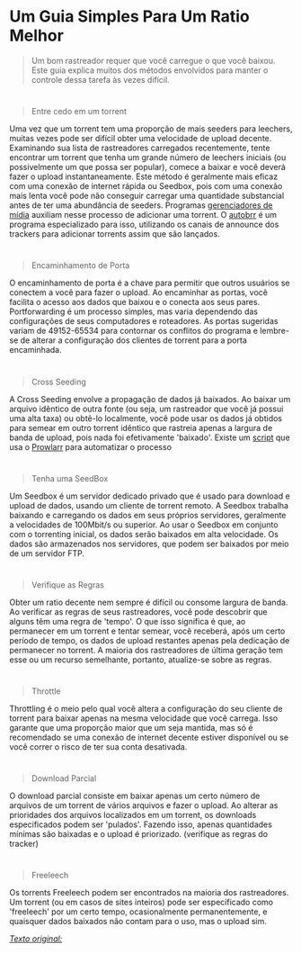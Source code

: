 # Um Guia Simples Para Um Ratio Melhor

> Um bom rastreador requer que você carregue o que você baixou. Este guia explica muitos dos métodos envolvidos para manter o controle dessa tarefa às vezes difícil.

#

> Entre cedo em um torrent

Uma vez que um torrent tem uma proporção de mais seeders para leechers, muitas vezes pode ser difícil obter uma velocidade de upload decente. Examinando sua lista de rastreadores carregados recentemente, tente encontrar um torrent que tenha um grande número de leechers iniciais (ou possivelmente um que possa ser popular), comece a baixar e você deverá fazer o upload instantaneamente. Este método é geralmente mais eficaz com uma conexão de internet rápida ou Seedbox, pois com uma conexão mais lenta você pode não conseguir carregar uma quantidade substancial antes de ter uma abundância de seeders. Programas [gerenciadores de mídia](/pages/ferramentas#►-gerenciadores-de-midia) auxiliam nesse processo de adicionar uma torrent. O [autobrr](https://autobrr.com) é um programa especializado para isso, utilizando os canais de announce dos trackers para adicionar torrents assim que são lançados.

#

> Encaminhamento de Porta

O encaminhamento de porta é a chave para permitir que outros usuários se conectem a você para fazer o upload. Ao encaminhar as portas, você facilita o acesso aos dados que baixou e o conecta aos seus pares. Portforwarding é um processo simples, mas varia dependendo das configurações de seus computadores e roteadores. As portas sugeridas variam de 49152-65534 para contornar os conflitos do programa e lembre-se de alterar a configuração dos clientes de torrent para a porta encaminhada.

#

> Cross Seeding

A Cross Seeding envolve a propagação de dados já baixados. Ao baixar um arquivo idêntico de outra fonte (ou seja, um rastreador que você já possui uma alta taxa) ou obtê-lo localmente, você pode usar os dados já obtidos para semear em outro torrent idêntico que rastreia apenas a largura de banda de upload, pois nada foi efetivamente 'baixado'. Existe um [script](https://cross-seed.org) que usa o [Prowlarr](/pages/ferramentas#►-gerenciadores-de-midia) para automatizar o processo

#

> Tenha uma SeedBox

Um Seedbox é um servidor dedicado privado que é usado para download e upload de dados, usando um cliente de torrent remoto. A Seedbox trabalha baixando e carregando os dados em seus próprios servidores, geralmente a velocidades de 100Mbit/s ou superior. Ao usar o Seedbox em conjunto com o torrenting inicial, os dados serão baixados em alta velocidade. Os dados são armazenados nos servidores, que podem ser baixados por meio de um servidor FTP.

#

> Verifique as Regras

Obter um ratio decente nem sempre é difícil ou consome largura de banda. Ao verificar as regras de seus rastreadores, você pode descobrir que alguns têm uma regra de 'tempo'. O que isso significa é que, ao permanecer em um torrent e tentar semear, você receberá, após um certo período de tempo, os dados de upload restantes apenas pela dedicação de permanecer no torrent. A maioria dos rastreadores de última geração tem esse ou um recurso semelhante, portanto, atualize-se sobre as regras.

#

> Throttle

Throttling é o meio pelo qual você altera a configuração do seu cliente de torrent para baixar apenas na mesma velocidade que você carrega. Isso garante que uma proporção maior que um seja mantida, mas só é recomendado se uma conexão de internet decente estiver disponível ou se você correr o risco de ter sua conta desativada.

#

> Download Parcial

O download parcial consiste em baixar apenas um certo número de arquivos de um torrent de vários arquivos e fazer o upload. Ao alterar as prioridades dos arquivos localizados em um torrent, os downloads especificados podem ser 'pulados'. Fazendo isso, apenas quantidades mínimas são baixadas e o upload é priorizado. (verifique as regras do tracker)

#

> Freeleech

Os torrents Freeleech podem ser encontrados na maioria dos rastreadores. Um torrent (ou em casos de sites inteiros) pode ser especificado como 'freeleech' por um certo tempo, ocasionalmente permanentemente, e quaisquer dados baixados não contam para o uso, mas o upload sim.

_[Texto original:](https://www.reddit.com/r/trackers/comments/fthja/a_simple_guide_to_a_better_ratio/)_
